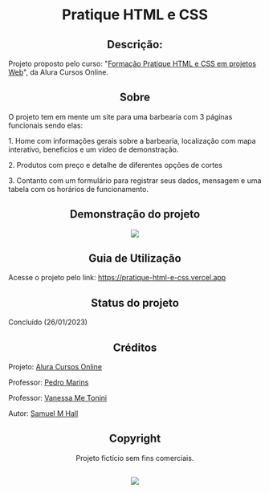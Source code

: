 <h1 align="center">Pratique HTML e CSS</h1>

<h2 align="center">Descrição:</h2>
Projeto proposto pelo curso: "<a href="https://cursos.alura.com.br/formacao-html-css-v534235">Formação Pratique HTML e CSS em projetos Web</a>", da Alura Cursos Online.

<h2 align="center">Sobre</h2>
O projeto tem em mente um site para uma barbearia com 3 páginas funcionais sendo elas:

<p>1. Home com informações gerais sobre a barbearia, localização com mapa interativo, beneficios e um vídeo de demonstração.</p>
<p>2. Produtos com preço e detalhe de diferentes opções de cortes</p>
<p>3. Contanto com um formulário para registrar seus dados, mensagem e uma tabela com os horários de funcionamento.</p>

<h2 align="center">Demonstração do projeto</h2>

<p align="center">
  <img src="https://cdn.discordapp.com/attachments/702716336169680908/1113293703692435566/Desktop_2023_05_30_-_23_25_26_02_AdobeExpress_1.gif">
</p>

<h2 align="center">Guia de Utilização</h2>

Acesse o projeto pelo link: https://pratique-html-e-css.vercel.app

<h2 align="center">Status do projeto</h2>
  Concluído  (26/01/2023)

<h2 align="center">Créditos</h2>
  <p>Projeto: <a href="https://cursos.alura.com.br/">Alura Cursos Online</a></p>
  <p>Professor: <a href="https://www.linkedin.com/in/pedromarins/">Pedro Marins</a></p>
  <p>Professor: <a href="https://www.linkedin.com/in/vanessametonini/">Vanessa Me Tonini</a></p>
  <p>Autor: <a href="https://github.com/zSxxU">Samuel M Hall</a>
 
<h2 align="center">Copyright</h2>
<p align="center">Projeto fictício sem fins comerciais.<p>

<h2><div align="center"><img src="https://www.epicdigitais.com.br/wp-content/uploads/2019/09/alura-e1584016996575.png"></div></h2>
